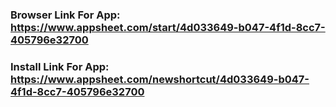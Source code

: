 ### Browser Link For App: https://www.appsheet.com/start/4d033649-b047-4f1d-8cc7-405796e32700
### Install Link For App: https://www.appsheet.com/newshortcut/4d033649-b047-4f1d-8cc7-405796e32700
